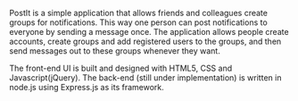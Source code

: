 PostIt is a simple application that allows friends and colleagues create groups for notifications.
This way one person can post notifications to everyone by sending a message once. The
application allows people create accounts, create groups and add registered users to the groups,
and then send messages out to these groups whenever they want.

The front-end UI is built and designed with HTML5, CSS and Javascript(jQuery). The back-end (still under
implementation) is written in node.js using Express.js as its framework.
